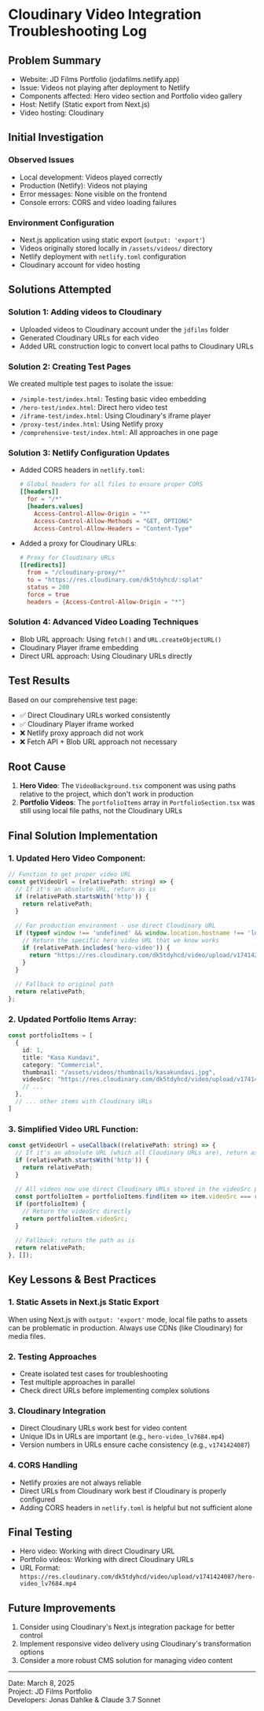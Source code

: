 # Cloudinary Video Integration Troubleshooting Log

## Problem Summary
- Website: JD Films Portfolio (jodafilms.netlify.app)
- Issue: Videos not playing after deployment to Netlify
- Components affected: Hero video section and Portfolio video gallery
- Host: Netlify (Static export from Next.js)
- Video hosting: Cloudinary

## Initial Investigation

### Observed Issues
- Local development: Videos played correctly
- Production (Netlify): Videos not playing
- Error messages: None visible on the frontend
- Console errors: CORS and video loading failures

### Environment Configuration
- Next.js application using static export (`output: 'export'`)
- Videos originally stored locally in `/assets/videos/` directory
- Netlify deployment with `netlify.toml` configuration
- Cloudinary account for video hosting

## Solutions Attempted

### Solution 1: Adding videos to Cloudinary
- Uploaded videos to Cloudinary account under the `jdfilms` folder
- Generated Cloudinary URLs for each video
- Added URL construction logic to convert local paths to Cloudinary URLs

### Solution 2: Creating Test Pages
We created multiple test pages to isolate the issue:
- `/simple-test/index.html`: Testing basic video embedding
- `/hero-test/index.html`: Direct hero video test
- `/iframe-test/index.html`: Using Cloudinary's iframe player
- `/proxy-test/index.html`: Using Netlify proxy
- `/comprehensive-test/index.html`: All approaches in one page

### Solution 3: Netlify Configuration Updates
- Added CORS headers in `netlify.toml`:
  ```toml
  # Global headers for all files to ensure proper CORS
  [[headers]]
    for = "/*"
    [headers.values]
      Access-Control-Allow-Origin = "*"
      Access-Control-Allow-Methods = "GET, OPTIONS"
      Access-Control-Allow-Headers = "Content-Type"
  ```
- Added a proxy for Cloudinary URLs:
  ```toml
  # Proxy for Cloudinary URLs
  [[redirects]]
    from = "/cloudinary-proxy/*"
    to = "https://res.cloudinary.com/dk5tdyhcd/:splat"
    status = 200
    force = true
    headers = {Access-Control-Allow-Origin = "*"}
  ```

### Solution 4: Advanced Video Loading Techniques
- Blob URL approach: Using `fetch()` and `URL.createObjectURL()`
- Cloudinary Player iframe embedding
- Direct URL approach: Using Cloudinary URLs directly

## Test Results
Based on our comprehensive test page:
- ✅ Direct Cloudinary URLs worked consistently
- ✅ Cloudinary Player iframe worked
- ❌ Netlify proxy approach did not work
- ❌ Fetch API + Blob URL approach not necessary

## Root Cause
1. **Hero Video**: The `VideoBackground.tsx` component was using paths relative to the project, which don't work in production
2. **Portfolio Videos**: The `portfolioItems` array in `PortfolioSection.tsx` was still using local file paths, not the Cloudinary URLs

## Final Solution Implementation

### 1. Updated Hero Video Component:
```typescript
// Function to get proper video URL
const getVideoUrl = (relativePath: string) => {
  // If it's an absolute URL, return as is
  if (relativePath.startsWith('http')) {
    return relativePath;
  }
  
  // For production environment - use direct Cloudinary URL
  if (typeof window !== 'undefined' && window.location.hostname !== 'localhost') {
    // Return the specific hero video URL that we know works
    if (relativePath.includes('hero-video')) {
      return "https://res.cloudinary.com/dk5tdyhcd/video/upload/v1741424087/hero-video_lv7684.mp4";
    }
  }
  
  // Fallback to original path
  return relativePath;
};
```

### 2. Updated Portfolio Items Array:
```typescript
const portfolioItems = [
  {
    id: 1,
    title: "Kasa Kundavi",
    category: "Commercial",
    thumbnail: "/assets/videos/thumbnails/kasakundavi.jpg",
    videoSrc: "https://res.cloudinary.com/dk5tdyhcd/video/upload/v1741424066/Kasa_Kundavi_doniyt.mp4",
    // ...
  },
  // ... other items with Cloudinary URLs
]
```

### 3. Simplified Video URL Function:
```typescript
const getVideoUrl = useCallback((relativePath: string) => {
  // If it's an absolute URL (which all Cloudinary URLs are), return as is
  if (relativePath.startsWith('http')) {
    return relativePath;
  }
  
  // All videos now use direct Cloudinary URLs stored in the videoSrc property
  const portfolioItem = portfolioItems.find(item => item.videoSrc === relativePath);
  if (portfolioItem) {
    // Return the videoSrc directly
    return portfolioItem.videoSrc;
  }
  
  // Fallback: return the path as is
  return relativePath;
}, []);
```

## Key Lessons & Best Practices

### 1. Static Assets in Next.js Static Export
When using Next.js with `output: 'export'` mode, local file paths to assets can be problematic in production. Always use CDNs (like Cloudinary) for media files.

### 2. Testing Approaches
- Create isolated test cases for troubleshooting
- Test multiple approaches in parallel
- Check direct URLs before implementing complex solutions

### 3. Cloudinary Integration
- Direct Cloudinary URLs work best for video content
- Unique IDs in URLs are important (e.g., `hero-video_lv7684.mp4`)
- Version numbers in URLs ensure cache consistency (e.g., `v1741424087`)

### 4. CORS Handling
- Netlify proxies are not always reliable
- Direct URLs from Cloudinary work best if Cloudinary is properly configured
- Adding CORS headers in `netlify.toml` is helpful but not sufficient alone

## Final Testing
- Hero video: Working with direct Cloudinary URL
- Portfolio videos: Working with direct Cloudinary URLs
- URL Format: `https://res.cloudinary.com/dk5tdyhcd/video/upload/v1741424087/hero-video_lv7684.mp4`

## Future Improvements
1. Consider using Cloudinary's Next.js integration package for better control
2. Implement responsive video delivery using Cloudinary's transformation options
3. Consider a more robust CMS solution for managing video content

---

Date: March 8, 2025  
Project: JD Films Portfolio  
Developers: Jonas Dahlke & Claude 3.7 Sonnet 